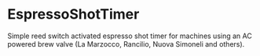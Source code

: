 # EspressoShotTimer
Simple reed switch activated espresso shot timer for machines using an AC powered brew valve (La Marzocco, Rancilio, Nuova Simoneli and others). 
